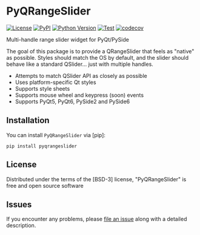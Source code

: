 # PyQRangeSlider

[![License](https://img.shields.io/pypi/l/PyQRangeSlider.svg?color=green)](https://github.com/tlambert03/PyQRangeSlider/raw/master/LICENSE)
[![PyPI](https://img.shields.io/pypi/v/PyQRangeSlider.svg?color=green)](https://pypi.org/project/PyQRangeSlider)
[![Python Version](https://img.shields.io/pypi/pyversions/PyQRangeSlider.svg?color=green)](https://python.org)
[![Test](https://github.com/tlambert03/PyQRangeSlider/actions/workflows/test_and_deploy.yml/badge.svg)](https://github.com/tlambert03/PyQRangeSlider/actions/workflows/test_and_deploy.yml)
[![codecov](https://codecov.io/gh/tlambert03/PyQRangeSlider/branch/master/graph/badge.svg)](https://codecov.io/gh/tlambert03/PyQRangeSlider)

Multi-handle range slider widget for PyQt/PySide

The goal of this package is to provide a QRangeSlider that feels as "native"
as possible.  Styles should match the OS by default, and the slider should
behave like a standard QSlider... just with multiple handles.

- Attempts to match QSlider API as closely as possible
- Uses platform-specific Qt styles
- Supports style sheets
- Supports mouse wheel and keypress (soon) events
- Supports PyQt5, PyQt6, PySide2 and PySide6


## Installation

You can install `PyQRangeSlider` via [pip]:

    pip install pyqrangeslider

## License

Distributed under the terms of the [BSD-3] license,
"PyQRangeSlider" is free and open source software

## Issues

If you encounter any problems, please [file an issue] along with a detailed description.


[file an issue]: https://github.com/tlambert03/PyQRangeSlider/issues
